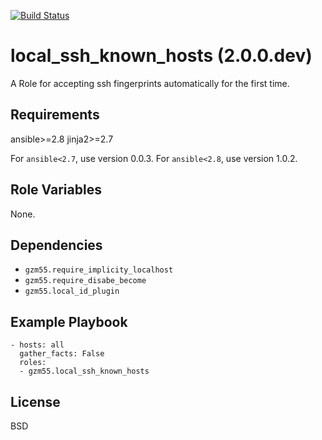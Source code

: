 [![Build Status](https://travis-ci.org/gzm55/ansible-local-ssh-known-hosts-role.svg?branch=master)](https://travis-ci.org/gzm55/ansible-local-ssh-known-hosts-role)

local_ssh_known_hosts (2.0.0.dev)
=================================

A Role for accepting ssh fingerprints automatically for the first time.

Requirements
------------

ansible>=2.8
jinja2>=2.7

For `ansible<2.7`, use version 0.0.3.
For `ansible<2.8`, use version 1.0.2.

Role Variables
--------------

None.

Dependencies
------------

- `gzm55.require_implicity_localhost`
- `gzm55.require_disabe_become`
- `gzm55.local_id_plugin`

Example Playbook
----------------

    - hosts: all
      gather_facts: False
      roles:
      - gzm55.local_ssh_known_hosts

License
-------

BSD
